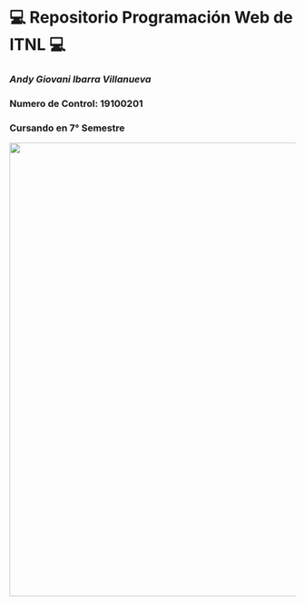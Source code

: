 # 💻 **Repositorio Programación Web de ITNL** 💻   

### ***Andy Giovani Ibarra Villanueva***

### Numero de Control: **19100201**

### Cursando en **7° Semestre**

<img  src = "https://935345.smushcdn.com/2434827/wp-content/uploads/2022/06/ExtremeProgrammingeoDesenvolvimentogildeSoftwares_Prancheta1_d2bb0588e18421cdf21219b2d7efa17a_2000-995x520.png?lossy=1&strip=1&webp=1" width="800"/>
